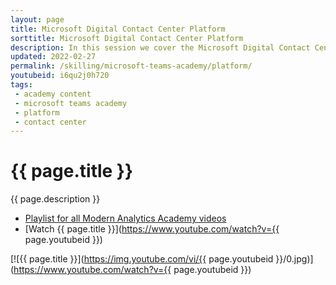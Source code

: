 ```yaml
---
layout: page
title: Microsoft Digital Contact Center Platform
sorttitle: Microsoft Digital Contact Center Platform
description: In this session we cover the Microsoft Digital Contact Center platform, which is everything an organization needs to deliver outstanding customer engagement across all channels. We will look at the business problem, market opportunity, partner opportunity, benefits, architecture and licensing. 
updated: 2022-02-27
permalink: /skilling/microsoft-teams-academy/platform/
youtubeid: i6qu2j0h720
tags: 
 - academy content
 - microsoft teams academy
 - platform
 - contact center
---
```


# {{ page.title }}

{{ page.description }}

* [Playlist for all Modern Analytics Academy videos](https://www.youtube.com/playlist?list=PL8_VXqhvJI9DtxeuFmmQ0V6Z_zL0MXnnI)
* [Watch {{ page.title }}](https://www.youtube.com/watch?v={{ page.youtubeid }})

[![{{ page.title }}](https://img.youtube.com/vi/{{ page.youtubeid }}/0.jpg)](https://www.youtube.com/watch?v={{ page.youtubeid }})